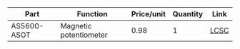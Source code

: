 | Part | Function | Price/unit | Quantity | Link |
| - | - | - | - | - |
| AS5600-ASOT | Magnetic potentiometer | 0.98 | 1 | [LCSC](https://www.lcsc.com/product-detail/Position-Sensor_AMS-AS5600-ASOT_C499458.html)